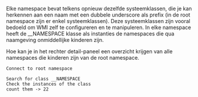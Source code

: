Elke namespace bevat telkens opnieuw dezelfde systeemklassen, die je kan herkennen aan een naam met een dubbele underscore als prefix (in de root namespace zijn er enkel systeemklassen). Deze systeemklassen zijn vooral bedoeld om WMI zelf te configureren en te manipuleren. In elke namespace heeft de __NAMESPACE klasse als instanties de namespaces die qua naamgeving onmiddellijke kinderen zijn.

Hoe kan je in het rechter detail-paneel een overzicht krijgen van alle namespaces die kinderen zijn van de root namespace.

```
Connect to root namespace

Search for class __NAMESPACE
Check the instances of the class
count them -> 22
```